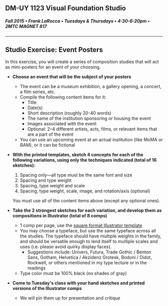 ## DM-UY 1123 Visual Foundation Studio
##### Fall 2015 • Frank LaRocca • Tuesdays & Thursdays • 4:30-6:20pm • 2MTC MAGNET 817 

---

## Studio Exercise: Event Posters

In this exercise, you will create a series of composition studies that will act as mini-posters for an event of your choosing.

* **Choose an event that will be the subject of your posters**
    * The event can be a museum exhibition, a gallery opening, a concert, a film series, etc. 
    * Compile the following content items for it:
        * Title
        * Date(s)
        * Short description (roughly 20-40 words)
        * The name of the institution sponsoring or housing the event
        * Images associated with the event
        * Optional: 2–4 different artists, acts, films, or relevant items that are a part of the event
    * You can use an upcoming event at an actual institution (like MoMA or BAM), or it can be fictional


* **With the printed templates, sketch 4 concepts for each of the following variations, using only the techniques indicated (total of 16 sketches):**
  1. Spacing only&mdash;all type must be the same font and size
  2. Spacing and type weight
  3. Spacing, type weight and scale
  4. Spacing, type weight, scale, image, and rotation/axis (optional)
  
  You must use all of the content items above (except any optional ones).


* **Take the 2 strongest sketches for each variation, and develop them as compositions in Illustrator (total of 8 comps)**
  * 1 comp per page, use the [square format Illustrator template](https://github.com/IDMNYU/DM1123-VFS-FA15-FL/blob/master/assets/composition_template.ai?raw=true)
  * You may choose a typeface, but use the same typeface across all the studies. The typeface should have multiple weights in the family, and should be versatile enough to lend itself to multiple scales and uses (i.e. please avoid quirky display faces).
    * Suggestions include: Univers, Futura, Trade Gothic / Benton Sans, Gotham, Helvetica / Akzidenz Grotesk, Bodoni / Didot, Rockwell, or others mentioned in my type lecture or in the readings
  * Type color must be 100% black (no shades of gray)


* **Come to Tuesday's class with your hand sketches and printed versions of the Illustrator comps**
    * We will pin them up for presentation and critique 



